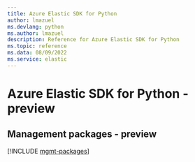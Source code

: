 ```yaml
---
title: Azure Elastic SDK for Python
author: lmazuel
ms.devlang: python
ms.author: lmazuel
description: Reference for Azure Elastic SDK for Python
ms.topic: reference
ms.data: 08/09/2022
ms.service: elastic
---
```

# Azure Elastic SDK for Python - preview

## Management packages - preview
[!INCLUDE [mgmt-packages](elastic-mgmt-index.md)]
